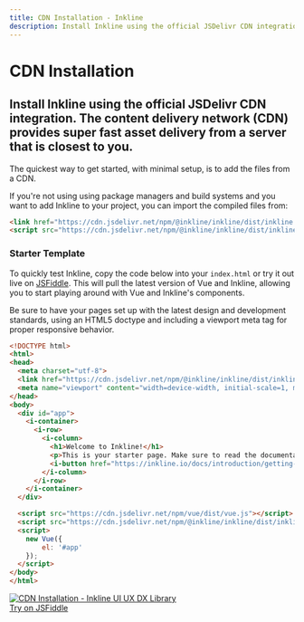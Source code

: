 ```yaml
---
title: CDN Installation - Inkline
description: Install Inkline using the official JSDelivr CDN integration. The content delivery network (CDN) provides super fast asset delivery from a server that is closest to you.
---
```


# CDN Installation
## Install Inkline using the official JSDelivr CDN integration. The content delivery network (CDN) provides super fast asset delivery from a server that is closest to you.

The quickest way to get started, with minimal setup, is to add the files from a CDN.

If you're not using using package managers and build systems and you want to add Inkline to your project, you can import the compiled files from:

~~~html
<link href="https://cdn.jsdelivr.net/npm/@inkline/inkline/dist/inkline.css" rel="stylesheet">
<script src="https://cdn.jsdelivr.net/npm/@inkline/inkline/dist/inkline.js"></script>
~~~

### Starter Template

To quickly test Inkline, copy the code below into your `index.html` or try it out live on <a href="https://jsfiddle.net/alexgrozav/0dknfs6L/" rel="nofollow">JSFiddle</a>. This will pull the latest version of Vue and Inkline, allowing you to start playing around with Vue and Inkline's components.

Be sure to have your pages set up with the latest design and development standards, using an HTML5 doctype and including a viewport meta tag for proper responsive behavior.

~~~html
<!DOCTYPE html>
<html>
<head>
  <meta charset="utf-8">
  <link href="https://cdn.jsdelivr.net/npm/@inkline/inkline/dist/inkline.css" rel="stylesheet">
  <meta name="viewport" content="width=device-width, initial-scale=1, maximum-scale=1, user-scalable=no">
</head>
<body>
  <div id="app">
    <i-container>
      <i-row>
        <i-column>
          <h1>Welcome to Inkline!</h1>
          <p>This is your starter page. Make sure to read the documentation to learn about what Inkline has to offer.</p>
          <i-button href="https://inkline.io/docs/introduction/getting-started">Read Documentation</i-button>
        </i-column>
      </i-row>
    </i-container>
  </div>

  <script src="https://cdn.jsdelivr.net/npm/vue/dist/vue.js"></script>
  <script src="https://cdn.jsdelivr.net/npm/@inkline/inkline/dist/inkline.js"></script>
  <script>
    new Vue({ 
        el: '#app' 
    });
  </script>
</body>
</html>
~~~

<a class="installation-card _margin-top:3" href="https://jsfiddle.net/alexgrozav/0dknfs6L/">
    <i-card>
        <div class="image">
            <img src="../../../../assets/images/environments/cdn.svg" alt="CDN Installation - Inkline UI UX DX Library" />
        </div>
        <span>Try on JSFiddle</span>
        <i-icon name="ink-chevron-down"></i-icon>
    </i-card>
</a>
